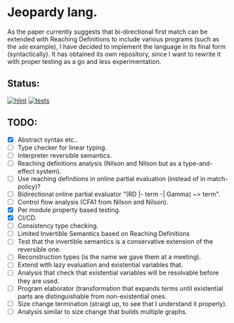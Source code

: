 # Jeopardy lang.

As the paper currently suggests that bi-directional first match can be extended with Reaching Definitions to include various programs (such as the `add` example), I have decided to implement the language in its final form (syntactically). It has obtained its own repository, since I want to rewrite it with proper testing as a go and less experimentation.

## Status:
[![hlint](https://github.com/jtkristensen/Jeopardy/actions/workflows/main-hlint.yaml/badge.svg)](https://github.com/jtkristensen/Jeopardy/actions/workflows/main-hlint.yaml)
[![tests](https://github.com/jtkristensen/Jeopardy/actions/workflows/main-test.yaml/badge.svg)](https://github.com/jtkristensen/Jeopardy/actions/workflows/main-test.yaml)

## TODO:
- [x] Abstract syntax etc..
- [ ] Type checker for linear typing.
- [ ] Interpreter reversible semantics.
- [ ] Reaching definitions analysis (Nilson and Nilson but as a type-and-effect system).
- [ ] Use reaching definitions in online partial evaluation (instead of in match-policy)?
- [ ] Bidirectional online partial evaluator "(RD |- term -| Gamma) ~> term".
- [ ] Control flow analysis (CFA1 from Nilson and Nilson).
- [x] Per module property based testing.
- [x] CI/CD.
- [ ] Consistency type checking.
- [ ] Limited Invertible Semantics based on Reaching Definitions
- [ ] Test that the invertible semantics is a conservative extension of the reversible one.
- [ ] Reconstruction types (is the name we gave them at a meeting).
- [ ] Extend with lazy evaluation and existential variables that.
- [ ] Analysis that check that existential variables will be resolvable before they are used.
- [ ] Program elaborator (transformation that expands terms until existential parts are distinguishable from non-existential ones.
- [ ] Size change termination (straigt up, to see that I understand it properly).
- [ ] Analysis similar to size change that builds multiple graphs.
